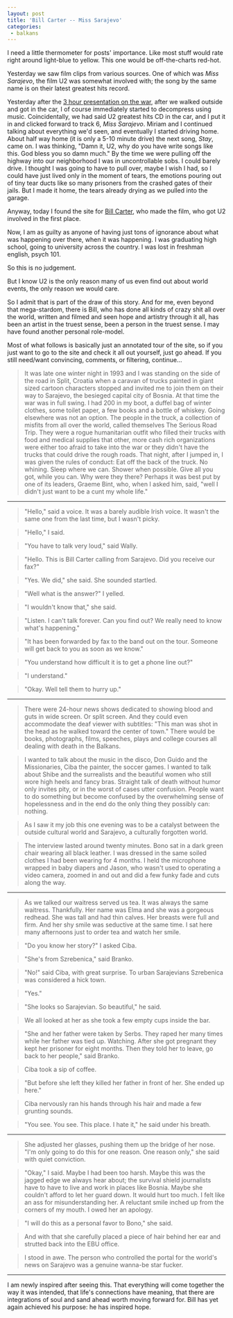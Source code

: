 ```yaml
---
layout: post
title: 'Bill Carter -- Miss Sarajevo'
categories:
 - balkans
---
```


I need a little thermometer for posts' importance. Like most stuff would rate right around light-blue to yellow. This one would be off-the-charts red-hot.

Yesterday we saw film clips from various sources. One of which was _Miss Sarajevo_, the film U2 was somewhat involved with; the song by the same name is on their latest greatest hits record.

Yesterday after the [3 hour presentation on the war](/2003/01/08/oh-too-many-things-to-properly-process-on-such-a-blog/), after we walked outside and got in the car, I of course immediately started to decompress using music. Coincidentally, we had said U2 greatest hits CD in the car, and I put it in and clicked forward to track 6, _Miss Sarajevo_. Miriam and I continued talking about everything we'd seen, and eventually I started driving home. About half way home (it is only a 5-10 minute drive) the next song, _Stay_, came on. I was thinking, "Damn it, U2, why do you have write songs like this. God bless you so damn much." By the time we were pulling off the highway into our neighborhood I was in uncontrollable sobs. I could barely drive. I thought I was going to have to pull over, maybe I wish I had, so I could have just lived only in the moment of tears, the emotions pouring out of tiny tear ducts like so many prisoners from the crashed gates of their jails. But I made it home, the tears already drying as we pulled into the garage.

Anyway, today I found the site for [Bill Carter](https://www.billcarter.cc/), who made the film, who got U2 involved in the first place.

Now, I am as guilty as anyone of having just tons of ignorance about what was happening over there, when it was happening. I was graduating high school, going to university across the country. I was lost in freshman english, psych 101.

So this is no judgement.

But I know U2 is the only reason many of us even find out about world events, the only reason we would care.

So I admit that is part of the draw of this story. And for me, even beyond that mega-stardom, there is Bill, who has done all kinds of crazy shit all over the world, written and filmed and seen hope and artistry through it all, has been an artist in the truest sense, been a person in the truest sense. I may have found another personal role-model.

Most of what follows is basically just an annotated tour of the site, so if you just want to go to the site and check it all out yourself, just go ahead. If you still need/want convincing, comments, or filtering, continue...

> It was late one winter night in 1993 and I was standing on the side of the road in Split, Croatia when a caravan of trucks painted in giant sized cartoon characters stopped and invited me to join them on their way to Sarajevo, the besieged capital city of Bosnia. At that time the war was in full swing. I had 200 in my boot, a duffel bag of winter clothes, some toilet paper, a few books and a bottle of whiskey. Going elsewhere was not an option. The people in the truck, a collection of misfits from all over the world, called themselves The Serious Road Trip. They were a rogue humanitarian outfit who filled their trucks with food and medical supplies that other, more cash rich organizations were either too afraid to take into the war or they didn't have the trucks that could drive the rough roads. That night, after I jumped in, I was given the rules of conduct: Eat off the back of the truck. No whining. Sleep where we can. Shower when possible. Give all you got, while you can. Why were they there? Perhaps it was best put by one of its leaders, Graeme Bint, who, when I asked him, said, "well I didn't just want to be a cunt my whole life."

---

> "Hello," said a voice. It was a barely audible Irish voice. It wasn't the same one from the last time, but I wasn't picky.

> "Hello," I said.

> "You have to talk very loud," said Wally.

> "Hello. This is Bill Carter calling from Sarajevo. Did you receive our fax?"

> "Yes. We did," she said. She sounded startled.

> "Well what is the answer?" I yelled.

> "I wouldn't know that," she said.

> "Listen. I can't talk forever. Can you find out? We really need to know what's happening."

> "It has been forwarded by fax to the band out on the tour. Someone will get back to you as soon as we know."

> "You understand how difficult it is to get a phone line out?"

> "I understand."

> "Okay. Well tell them to hurry up."

---

> There were 24-hour news shows dedicated to showing blood and guts in wide screen. Or split screen. And they could even accommodate the deaf viewer with subtitles: "This man was shot in the head as he walked toward the center of town." There would be books, photographs, films, speeches, plays and college courses all dealing with death in the Balkans.

> I wanted to talk about the music in the disco, Don Guido and the Missionaries, Ciba the painter, the soccer games. I wanted to talk about Shibe and the surrealists and the beautiful women who still wore high heels and fancy bras. Straight talk of death without humor only invites pity, or in the worst of cases utter confusion. People want to do something but become confused by the overwhelming sense of hopelessness and in the end do the only thing they possibly can: nothing.

> As I saw it my job this one evening was to be a catalyst between the outside cultural world and Sarajevo, a culturally forgotten world.

> The interview lasted around twenty minutes. Bono sat in a dark green chair wearing all black leather. I was dressed in the same soiled clothes I had been wearing for 4 months. I held the microphone wrapped in baby diapers and Jason, who wasn't used to operating a video camera, zoomed in and out and did a few funky fade and cuts along the way.

---

> As we talked our waitress served us tea. It was always the same waitress. Thankfully. Her name was Elma and she was a gorgeous redhead. She was tall and had thin calves. Her breasts were full and firm. And her shy smile was seductive at the same time. I sat here many afternoons just to order tea and watch her smile.

> "Do you know her story?" I asked Ciba.

> "She's from Szrebenica," said Branko.

> "No!" said Ciba, with great surprise. To urban Sarajevians Szrebenica was considered a hick town. 

> "Yes."

> "She looks so Sarajevian. So beautiful," he said.

> We all looked at her as she took a few empty cups inside the bar.

> "She and her father were taken by Serbs. They raped her many times while her father was tied up. Watching. After she got pregnant they kept her prisoner for eight months. Then they told her to leave, go back to her people," said Branko.

> Ciba took a sip of coffee.

> "But before she left they killed her father in front of her. She ended up here."

> Ciba nervously ran his hands through his hair and made a few grunting sounds.

> "You see. You see. This place. I hate it," he said under his breath.

---

> She adjusted her glasses, pushing them up the bridge of her nose. "I'm only going to do this for one reason. One reason only," she said with quiet conviction.

> "Okay," I said. Maybe I had been too harsh. Maybe this was the jagged edge we always hear about; the survival shield journalists have to have to live and work in places like Bosnia. Maybe she couldn't afford to let her guard down. It would hurt too much. I felt like an ass for misunderstanding her. A reluctant smile inched up from the corners of my mouth. I owed her an apology.

> "I will do this as a personal favor to Bono," she said.

> And with that she carefully placed a piece of hair behind her ear and strutted back into the EBU office.

> I stood in awe. The person who controlled the portal for the world's news on Sarajevo was a genuine wanna-be star fucker.

---

I am newly inspired after seeing this. That everything will come together the way it was intended, that life's connections have meaning, that there are integrations of soul and sand ahead worth moving forward for. Bill has yet again achieved his purpose: he has inspired hope.
